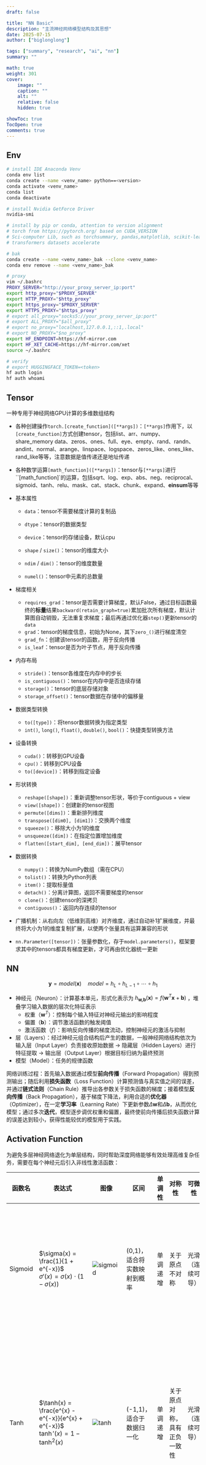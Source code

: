 ```yaml
---
draft: false

title: "NN Basic"
description: "主流神经网络模型结构及其思想"
date: 2025-07-15
author: ["biglonglong"]

tags: ["summary", "research", "ai", "nn"]
summary: ""

math: true
weight: 301
cover:
    image: ""
    caption: ""
    alt: ""
    relative: false
    hidden: true

showToc: true
TocOpen: true
comments: true
---
```




## Env

```bash
# install IDE Anaconda Venv
conda env list
conda create --name <venv_name> python==<version>
conda activate <venv_name>
conda list
conda deactivate

# install Nvidia GetForce Driver
nvidia-smi

# install by pip or conda, attention to version alignment
# torch from https://pytorch.org/ based on CUDA_VERSION
# Sci-computer Lib, such as torchsummary, pandas,matplotlib, scikit-learn...
# transformers datasets accelerate

# bak
conda create --name <venv_name>_bak --clone <venv_name>
conda env remove --name <venv_name>_bak

# proxy
vim ~/.bashrc
PROXY_SERVER="http://your_proxy_server_ip:port"
export http_proxy="$PROXY_SERVER"
export HTTP_PROXY="$http_proxy"
export https_proxy="$PROXY_SERVER"
export HTTPS_PROXY="$https_proxy"
# export all_proxy="socks5://your_proxy_server_ip:port"
# export ALL_PROXY="$all_proxy"
# export no_proxy="localhost,127.0.0.1,::1,.local"
# export NO_PROXY="$no_proxy"
export HF_ENDPOINT=https://hf-mirror.com
export HF_XET_CACHE=https://hf-mirror.com/xet
source ~/.bashrc

# verify
# export HUGGINGFACE_TOKEN=<token>
hf auth login
hf auth whoami
```



## Tensor

一种专用于神经网络GPU计算的多维数组结构

- 各种创建操作`torch.[create_function]([**args])`：`[**args]`作用下，以`[create_function]`方式创建tensor，包括list、arr、numpy、share_memory data、zeros、ones、full、eye、empty、rand、randn、andint、normal、arange、linspace、logspace、zeros_like、ones_like、rand_like等等，注意数据是值传递还是地址传递
- 各种数学运算`[math_function]([**args])`：tensor与`[**args]`进行``[math_function]`的运算，包括sqrt、log、exp、abs、neg、reciprocal、sigmoid、tanh、relu、mask、cat、stack、chunk、expand、**einsum**等等
- 基本属性
  - `data`：tensor不需要梯度计算的复制品

  - `dtype`：tensor的数据类型

  - `device`：tensor的存储设备，默认cpu

  - `shape` / `size()`：tensor的维度大小

  - `ndim` / `dim()`：tensor的维度数量

  - `numel()`：tensor中元素的总数量
- 梯度相关

  - `requires_grad`：tensor是否需要计算梯度，默认False，通过目标函数最终的**标量**结果`backward(retain_graph=true)`累加批次所有梯度，默认计算图自动销毁，无法重复求梯度；最后再通过优化器`step()`更新tensor的`data`
  - `grad`：tensor的梯度信息，初始为None，其下`zero_()`进行梯度清空
  - `grad_fn`：创建该tensor的函数，用于反向传播
  - `is_leaf`：tensor是否为叶子节点，用于反向传播
- 内存布局

  - `stride()`：tensor各维度在内存中的步长
  - `is_contiguous()`：tensor在内存中是否连续存储
  - `storage()`：tensor的底层存储对象
  - `storage_offset()`：tensor数据在存储中的偏移量
- 数据类型转换
  - `to([type])`：将tensor数据转换为指定类型
  - `int()`, `long()`, `float()`, `double()`, `bool()`：快捷类型转换方法
- 设备转换 
  - `cuda()`：转移到GPU设备
  - `cpu()`：转移到CPU设备
  - `to([device])`：转移到指定设备
- 形状转换
  - `reshape([shape])`：重新调整tensor形状，等价于contiguous + view
  - `view([shape])`：创建新的tensor视图
  - `permute([dims])`：重新排列维度
  - `transpose([dim0], [dim1])`：交换两个维度
  - `squeeze()`：移除大小为1的维度
  - `unsqueeze([dim])`：在指定位置增加维度
  - `flatten([start_dim], [end_dim])`：展平tensor
- 数据转换
  - `numpy()`：转换为NumPy数组（需在CPU）
  - `tolist()`：转换为Python列表
  - `item()`：提取标量值
  - `detach()`：分离计算图，返回不需要梯度的tensor
  - `clone()`：创建tensor的深拷贝
  - `contiguous()`：返回内存连续的tensor
- 广播机制：从右向左（低维到高维）对齐维度，通过自动补1扩展维度，并最终将大小为1的维度复制扩展，以使两个张量具有运算兼容的形状
- `nn.Parameter([tensor])`：张量参数化，存于`model.parameters()`，框架要求其中的tensors都具有梯度更新，才可再由优化器统一更新



## NN

$$
\textbf{y} = model(\textbf{x}) \quad
model = h_L \circ h_{L-1} \circ \cdots \circ h_1
$$

- 神经元（Neuron）：计算基本单元，形式化表示为 $h_{\textbf{w,b}}(\textbf{x})=f(\textbf{w}^T \textbf{x} + \textbf{b})$  ，堆叠学习输入数据的层次化特征表示
  - 权重（$\textbf{w}^T$）：控制每个输入特征对神经元输出的影响程度
  - 偏置（$\textbf{b}$）：调节激活函数的触发阈值
  - 激活函数（$f$）：影响反向传播的梯度流动，控制神经元的激活与抑制
- 层（Layers）：经过神经元组合结构后产生的数据，一般神经网络结构依次为输入层（Input Layer）负责接收原始数据 $\rightarrow$ 隐藏层（Hidden Layers）进行特征提取 $\rightarrow$ 输出层（Output Layer）根据目标归纳为最终预测
- 模型（Model）：任务的规律函数

网络训练过程：首先输入数据通过模型**前向传播**（Forward Propagation）得到预测输出；随后利用**损失函数**（Loss Function）计算预测值与真实值之间的误差，并通过**链式法则**（Chain Rule）推导出各参数关于损失函数的梯度；接着模型**反向传播**（Back Propagation），基于梯度下降法，利用合适的**优化器**（Optimizer），在一定**学习率**（Learning Rate）下更新参数$\Delta \textbf{w}$和$\Delta \textbf{b}$，从而优化模型；通过多次**迭代**，模型逐步调优权重和偏置，最终使前向传播后损失函数计算的误差达到较小，获得性能较优的模型用于实践。



## Activation Function

为避免多层神经网络退化为单层结构，同时帮助深度网络能够有效处理高维复杂任务，需要在每个神经元后引入非线性激活函数：

| 函数名     | 表达式                                                                                                                                                                                         | 图像                                                                                               | 区间                         | 单调性     | 对称性                       | 可微性           | 导数                                                                   |
| ---------- | ---------------------------------------------------------------------------------------------------------------------------------------------------------------------------------------------- | -------------------------------------------------------------------------------------------------- | ---------------------------- | ---------- | ---------------------------- | ---------------- | ---------------------------------------------------------------------- |
| Sigmoid    | $\sigma(x) = \frac{1}{1 + e^{-x}}$<br/>$\sigma'(x) = \sigma(x) \cdot (1 - \sigma(x))$                                                                                                          | <img src="https://cdn.jsdelivr.net/gh/biglonglong/ImageHost/posts/sigmoid.png" alt="sigmoid"/>     | (0,1)，适合将实数映射到概率  | 单调递增   | 关于原点不对称               | 光滑（连续可导） | 计算高效，但当输入值很大或很小时，梯度消失，训练耗时                   |
| Tanh       | $\tanh(x) = \frac{e^{x} - e^{-x}}{e^{x} + e^{-x}}$<br/>$\tanh'(x) = 1 - \tanh^2(x)$                                                                                                            | <img src="https://cdn.jsdelivr.net/gh/biglonglong/ImageHost/posts/tanh.png" alt="tanh"/>           | (-1,1)，适合于数据归一化     | 单调递增   | 关于原点对称，具有正负一致性 | 光滑（连续可导） | 计算高效，值大方便模型收敛，但当输入值很大或很小时，梯度消失，训练耗时 |
| ReLU       | $\text{ReLU}(x) = \begin{cases} x & \text{if } x > 0 \\ 0 & \text{if } x \leq 0 \end{cases}$<br/>$\text{ReLU}'(x) = \begin{cases} 1 & \text{if } x > 0 \\ 0 & \text{if } x \leq 0 \end{cases}$ | <img src="https://cdn.jsdelivr.net/gh/biglonglong/ImageHost/posts/relu.png" alt="relu"/>           | (0, +∞)，适合于加速网络训练  | 单调不递减 | 关于原点不对称               | 分段，连续可导   | 计算高效，值大方便模型收敛，但可能存在神经元死亡                       |
| Leaky ReLU | $f(x) = \begin{cases} x & \text{if } x \geq 0 \\ \alpha x & \text{if } x < 0 \end{cases}$<br/>$f'(x) = \begin{cases} 1 & \text{if } x \geq 0 \\ \alpha & \text{if } x < 0 \end{cases}$         | <img src="https://cdn.jsdelivr.net/gh/biglonglong/ImageHost/posts/leakyRelu.png" alt="leakyRelu"/> | (-∞, +∞)，适合于解决梯度消失 | 单调递增   | 关于原点不对称               | 分段，连续可导   | 计算高效，值大方便模型收敛，但超参不好确定                             |



## Loss Function

衡量预测值与真实值的差异，Pytorch中作为层可自定义：

| 函数名             | 表达式                                                               | 解释                                                 | 优点                                                                        | 缺点                                                         |
| ------------------ | -------------------------------------------------------------------- | ---------------------------------------------------- | --------------------------------------------------------------------------- | ------------------------------------------------------------ |
| Mean Squared Error | $J(x) = \frac{1}{2n} \sum_{i=1}^{n} (y_i - \hat{y}_i)^2$             | 考虑事件独立，计算实际模型与理想模型的差距           | 梯度稳定，训练高效；适合大规模严格回归任务；                                | 平方项使得模型对离群点敏感，鲁棒性较差；                     |
| Cross Entropy      | $H(\hat{y}_i,y_i) = - \frac{1}{n} \sum_{i=1}^{n} y_i \log \hat{y}_i$ | 考虑事件独立，最大似然估计实际模型作为理想模型的概率 | 与softmax结合，适合大规模严格分类任务；包括softmax单标签\|sigmoid多标签分类 | 要求分类类别互斥；梯度不稳定，需谨慎处理低置信度的错误样本； |



## Optimizer

通过损失函数应用链式法则对所有参数计算偏导数（即梯度），随后以预设的学习率$\alpha$沿梯度下降方向更新参数，使得下次迭代时损失函数计算的误差降低：

$$
\textbf{w}_{new} = \textbf{w}_{old} - \alpha \frac{\partial J(w)}{\partial w} \quad
\textbf{b}_{new} = \textbf{b}_{old} - \alpha \frac{\partial J(b)}{\partial b}
$$

优化过程常见的问题包括：

- $\alpha$过小时模型收敛过慢，$\alpha$过大时模型收敛振荡
- 鞍点梯度停滞问题 
- 局部极小值问题

| 优化器  | 特点                                                                   | 适用情况                       |
| ------- | ---------------------------------------------------------------------- | ------------------------------ |
| Adam    | 历史惯性梯度更新（超参）、学习率自适应（超参）、偏差纠正               | 几乎所有深度学习任务           |
| SGD     | 批次数据平均梯度更新，历史惯性梯度更新（超参）                         | 图像分类任务，卷积神经网络     |
| AdamW   | 历史惯性梯度更新（超参）、学习率自适应（超参）、偏差纠正、模型参数衰减 | BERT、GPT 等 Transformer 模型  |
| RMSprop | 历史惯性梯度更新（超参）、学习率自适应（超参）                         | 时序数据处理任务，循环神经网络 |
| Adagrad | 学习率自适应                                                           | 稀疏数据任务、NLP 早期模型     |



## FCNN/MLP

<img src="https://cdn.jsdelivr.net/gh/biglonglong/ImageHost/posts/FCNN.jpg" alt="FCNN" style="zoom: 33%;" />
$$
L_i(n_i) -> L_j(n_j): \quad
\begin{align*}
    \mathbf{W}_{ij} | \mathbf{b}_j  = 
    \begin{bmatrix}
        w_{11} & w_{12} & \cdots & w_{1n_i} \\
        w_{21} & w_{22} & \cdots & w_{2n_i} \\
        \vdots & \vdots & \ddots & \vdots \\
        w_{n_j1} & w_{n_j2} & \cdots & w_{n_j n_i}
    \end{bmatrix}
    \begin{bmatrix}
        b_1 \\ 
        b_2 \\ 
        \vdots \\
        b_{n_j}
    \end{bmatrix}
\end{align*}
$$

- 全连接（Full Connect）：相邻层所有神经元之间均相互连接，同一层神经元之间无连接

优点：易于实现，可拟合任意连续函数；擅长学习输入数据的全局模式；

缺点：参数量大，计算成本高；局部模式（如图像空间）捕捉能力弱，需手动设计特征；



## CNN

### simpleCNN

<img src="https://cdn.jsdelivr.net/gh/biglonglong/ImageHost/posts/cnn.png" alt="cnn" style="zoom:50%;" />
$$
OH = \frac{H + 2P - FH}{S} + 1  \quad
OW = \frac{W + 2P - FW}{S} + 1
$$

- 特征提取（Feature Extraction）：
  - 卷积（Convolutions）：考虑步幅、填充，提取原数据中与卷积核特征相同的区域，产生通道数和特征图大小的变化
  - 池化（Pooling）/ 下采样（Subsampling）：考虑步幅、填充，按感受野数据降维，减弱对输入小幅平移的敏感程度，产生特征图大小的变化
  - 参数共享（Param Share）：同一卷积核在输入不同位置滑动并复用参数，计算效率高

优点：适合处理网格状数据；

缺点：输入矩阵大小固定；需要大量标注数据；解释性较弱；

### [LeNet-5](https://vitalab.github.io/article/2017/03/29/lenet.html)

<img src="https://cdn.jsdelivr.net/gh/biglonglong/ImageHost/posts/lenet-5.png" alt="lenet-5" style="zoom:67%;" />

| 层类型（5）                 | 参数设置                         | 输出尺寸                  |
| :-------------------------- | :------------------------------- | :------------------------ |
| **Input**                   | 32×32×1（原始 MNIST 输入大小）   | 32×32 灰度图像            |
| **Conv1**（Sigmoid/Tanh）   | 6 个 5×5 卷积核，步长 1，填充 0  | 28×28×6                   |
| **Subsampling1**（Average） | 2×2 平均池化，步长 2，填充 0     | 14×14×6                   |
| **Conv2**（Sigmoid/Tanh）   | 16 个 5×5 卷积核，步长 1，填充 0 | 10×10×16                  |
| **Subsampling2**（Average） | 2×2 平均池化，步长 2，填充 0     | 5×5×16                    |
| **FC3**（ReLU、Flatten）    | 120 个神经元                     | 120×1                     |
| **FC4**（ReLU）             | 84 个神经元                      | 84×1                      |
| **Output**（Softmax）       | 10 个神经元                      | 10×1（对应 0-9 数字分类） |

- 经典层级结构：N *（卷积 + 池化）+ 全连接
- 平均池化（Max Pooling）：数据降维的同时，尽可能还原数据特征

优点：大幅减少参数量，计算效率高；

缺点：网络层数浅，只适合小数据集；平均池化会模糊特征；sigmoid激活容易导致梯度消失，训练不稳定；全连接层占大部分参数，易过拟合；

### [AlexNet](https://proceedings.neurips.cc/paper_files/paper/2012/file/c399862d3b9d6b76c8436e924a68c45b-Paper.pdf)

<img src="https://cdn.jsdelivr.net/gh/biglonglong/ImageHost/posts/alexnet.jpg" alt="alexnet" style="zoom: 80%;" />

| 层类型（8）                       | 参数设置                               | 输出尺寸                          |
| :-------------------------------- | :------------------------------------- | :-------------------------------- |
| **Input**                         | 224×224×3（ImageNet输入大小）          | 227×227×3 RGB图像（双GPU并行）    |
| **Conv1**（ReLU）                 | 96 个 11×11×3 卷积核，步长 4，填充 0   | 55×55×96                          |
| **Pooling1**（Max）               | 3×3 池化，步长 2，填充 0               | 27×27×96                          |
| **Conv2**（ReLU）                 | 256 个 5×5×96 卷积核，步长 1，填充 2   | 27×27×256                         |
| **Pooling2**（Max）               | 3×3 池化，步长 2，填充 0               | 13×13×256                         |
| **Conv3**（ReLU）                 | 384 个 3×3×256  卷积核，步长 1，填充 1 | 13×13×384                         |
| **Conv4**（ReLU）                 | 384 个 3×3×384 卷积核，步长 1，填充 1  | 13×13×384                         |
| **Conv5**（ReLU）                 | 256 个 3×3×384 卷积核，步长 1，填充 1  | 13×13×256                         |
| **Pooling5**（Max）               | 3×3 池化，步长 2，填充 0               | 6×6×256                           |
| **FC6**（ReLU、Flatten、Dropout） | 4096 个神经元                          | 4096                              |
| **FC7**（ReLU、Dropout）          | 4096 个神经元                          | 4096                              |
| **FC8**（Softmax）                | 1000 个神经元                          | 1000（对应 ImageNet 1000 类分类） |

- 数据增强（Data Augmentation）：通过翻转、裁剪、PCA等操作，提高数据量，同时防止过拟合

- 随机失活（Dropout）：一种正则化方法，每轮迭代时，随机去除层间部分神经元的连接，关闭前向传播和反向传播，防止过拟合

- 局部响应归一化（LRN）：按通道对每个位置进行归一化，增强局部对比度，但其实作用不大
  $$
  b_{x,y}^i = \frac{a_{x,y}^i}{\left( k + \alpha \sum_{j=\max(0, i-n/2)}^{\min(N-1, i+n/2)} (a_{x,y}^j)^2 \right)^\beta}
  $$
  
- ReLU激活：梯度稳定，收敛加快

- 最大池化（Max Pooling）： 保留显著特征

优点：网络层数更深，适合更大数据集；

缺点： 参数量大，计算成本高；大卷积核效率低；

### [VGG-16](https://arxiv.org/abs/1409.1556)

<img src="https://cdn.jsdelivr.net/gh/biglonglong/ImageHost/posts/vgg.png" alt="vgg" style="zoom: 67%;" />

| 层类型（16）                      | 参数配置                          | 输出尺寸                          |
| :-------------------------------- | :-------------------------------- | :-------------------------------- |
| **Input**                         | 224×224×3（ImageNet输入大小）     | 224×224×3 RGB图像                 |
| **Conv1_1**（ReLU）               | 64 个 3×3 卷积核，步长 1，填充 1  | 224×224×64                        |
| **Conv1_2**（ReLU）               | 64 个 3×3 卷积核，步长 1，填充 1  | 224×224×64                        |
| **Pooling1**（Max）               | 2×2 池化，步长 2，填充 0          | 112×112×64                        |
| **Conv2_1**（ReLU）               | 128 个 3×3 卷积核，步长 1，填充 1 | 112×112×128                       |
| **Conv2_2**（ReLU）               | 128 个 3×3 卷积核，步长 1，填充 1 | 112×112×128                       |
| **Pooling2**（Max）               | 2×2 池化，步长 2，填充 0          | 56×56×128                         |
| **Conv3_1**（ReLU）               | 256 个 3×3 卷积核，步长 1，填充 1 | 56×56×256                         |
| **Conv3_2**（ReLU）               | 256 个 3×3 卷积核，步长 1，填充 1 | 56×56×256                         |
| **Conv3_3**（ReLU）               | 256 个 3×3 卷积核，步长 1，填充 1 | 56×56×256                         |
| **Pooling3**（Max）               | 2×2 池化，步长 2，填充 0          | 28×28×256                         |
| **Conv4_1**（ReLU）               | 512 个 3×3 卷积核，步长 1，填充 1 | 28×28×512                         |
| **Conv4_2**（ReLU）               | 512 个 3×3 卷积核，步长 1，填充 1 | 28×28×512                         |
| **Conv4_3**（ReLU）               | 512 个 3×3 卷积核，步长 1，填充 1 | 28×28×512                         |
| **Pooling4**（Max）               | 2×2 池化，步长 2，填充 0          | 14×14×512                         |
| **Conv5_1**（ReLU）               | 512 个 3×3 卷积核，步长 1，填充 1 | 14×14×512                         |
| **Conv5_2**（ReLU）               | 512 个 3×3 卷积核，步长 1，填充 1 | 14×14×512                         |
| **Conv5_3**（ReLU）               | 512 个 3×3 卷积核，步长 1，填充 1 | 14×14×512                         |
| **Pooling5**（Max）               | 2×2 池化，步长 2，填充 0          | 7×7×512                           |
| **FC6**（ReLU、Flatten、Dropout） | 4096 个神经元                     | 4096                              |
| **FC7**（ReLU、Dropout）          | 4096 个神经元                     | 4096                              |
| **FC8**（Softmax）                | 1000 个神经元                     | 1000（对应 ImageNet 1000 类分类） |

- 块状（Block）简洁结构：带填充卷积保持分辨率，最大池化减半，可移植性强
- 小卷积核：参数少，训练效果和大卷积核差不多

优点：参数多，理解力强；

缺点：参数多，算力要求高；网络深，易梯度消失或梯度爆炸，依赖权重初始化；

### [GoogLeNet](https://arxiv.org/abs/1409.4842)

![googlenet](https://cdn.jsdelivr.net/gh/biglonglong/ImageHost/posts/googlenet.png)

| 层类型（22）                        | 参数配置                         | 输出尺寸                          |
| :---------------------------------- | :------------------------------- | :-------------------------------- |
| **Input**                           | 224×224×3（ImageNet输入大小）    | 224×224×3 RGB图像                 |
| **Conv1**（ReLU）                   | 64 个7×7 卷积核，步长 2，填充 3  | 112×112×64                        |
| **Pooling1**（Max）                 | 3×3 池化，步长 2，填充 1         | 56×56×64                          |
| **Conv2**（ReLU）                   | 64 个1×1 卷积核，步长 1，填充 0  | 56×56×64                          |
| **Conv3**（ReLU）                   | 192 个3×3 卷积核，步长 1，填充 1 | 56×56×192                         |
| **Pooling3**（Max）                 | 3×3 池化，步长 2，填充 0         | 28×28×192                         |
| **Inception 4a~4b**                 | 2 个 Inception 模块              | 28×28×480                         |
| **Pooling4**（Max）                 | 3×3 池化，步长 2，填充 0         | 14×14×480                         |
| **Inception 5a~5e**                 | 5 个 Inception 模块              | 14×14×832                         |
| **Pooling5**（Max）                 | 3×3 池化，步长 2，填充 0         | 7×7×832                           |
| **Inception 6a~6b**                 | 2 个 Inception 模块              | 7×7×1024                          |
| **Pooling6**（ALL Average）         | 7×7 全局平均池化                 | 1×1×1024                          |
| **FC**（Flatten、Softmax、Dropout） | 1000 个神经元                    | 1000（对应 ImageNet 1000 类分类） |

- Inception 模块：
  - 多尺度特征融合：并行应用不同尺寸的卷积核和池化，要求不同路径输出**保持高宽不变**，在**通道维度**（超参）上连接，捕捉不同感受野的特征，特征提取能力强
  - 1×1 卷积降维：实现上一层特征图跨通道的交互和信息整合，减少通道数，降低计算量
  - 并行分支：“宽而浅”的设计，实现高精度低计算量
- 全局平均池化（GAP）：输出只和通道数相关，替代全连接层，大幅减少参数量，抑制过拟合但易信息丢失
- 辅助分类器（auxiliary classifiers）：在中间层添加辅助 Softmax 输出，增强梯度回传，缓解深层网络梯度消失问题，避免过拟合，效果有限

优点：计算高效，参数量少；

缺点：结构复杂，调试困难；对小数据集易过拟合；

### [ResNet-18](https://arxiv.org/abs/1512.03385)

<img src="https://cdn.jsdelivr.net/gh/biglonglong/ImageHost/posts/resnet18.jpg" alt="resnet8" style="zoom: 67%;" />

| **层类型**（18）                    | 参数配置                                                   | 输出尺寸                          |
| :---------------------------------- | :--------------------------------------------------------- | :-------------------------------- |
| **Input**                           | 224×224×3（ImageNet输入大小）                              | 224×224×3 RGB图像                 |
| **Conv1**（ReLU、BN）               | 64 个 7×7卷积核，步长2，填充 3                             | 112×112×64                        |
| **Pooling1**（Max）                 | 3×3最大池化，步长2，填充 1                                 | 56×56×64                          |
| **Stage1**                          | 2 个残差块（每个块含 2 个 3×3 卷积，直连跳跃连接）         | 56×56×64                          |
| **Stage2**                          | 2 个残差块（每个块含 2 个 3×3 卷积，前一个下采样跳跃连接） | 28×28×128                         |
| **Stage3**                          | 2 个残差块（每个块含 2 个 3×3 卷积，前一个下采样跳跃连接） | 14×14×256                         |
| **Stage4**                          | 2 个残差块（每个块含 2 个 3×3 卷积，前一个下采样跳跃连接） | 7×7×512                           |
| **Pooling5**（ALL Average）         | 全局平均池化                                               | 1×1×512                           |
| **FC**（Flatten、Softmax、Dropout） | 1000 个神经元                                              | 1000（对应 ImageNet 1000 类分类） |

- 残差（Stage）：

  - 跳跃连接（Skip Connection）：提供直连或 1x1 卷积，要求不同路径输出**各维度保持一致**，缓解【深度网络-梯度消失/爆炸】无法保持恒等状态而模型退化的问题，允许网络选择性地学习残差$F(X) - x$，至少不会比浅层网络更差

  $$
  F(x) = H(x) + h(x)
  $$

  - 批量标准层（Batch Normalize）：$ \gamma, \beta$持续训练，对多批次特征图任一维度调整（统一量纲、移动数据分布区间到激活函数高梯度范围），加快模型收敛速度，使模型更稳定
    $$
    y_i = \gamma \cdot \left( \frac{x_i - \mu_B}{\sqrt{\sigma_B^2 + \epsilon}} \right) + \beta \\
    \mu_B = \frac{1}{m}\sum_{i=1}^m x_i
    \quad
    \sigma_B^2 = \frac{1}{m}\sum_{i=1}^m (x_i - \mu_B)^2 \quad
    \epsilon > 0
    \quad
    \gamma, \beta
    $$

优点：为深度学习打下基础；迁移学习，作为预训练模型效果好；

缺点：跳跃连接可能引入噪声；

### [DenseNet-121](https://arxiv.org/abs/1608.06993)

<img src="https://cdn.jsdelivr.net/gh/biglonglong/ImageHost/posts/densenet.jpg" alt="densenet" style="zoom: 50%;" />

| **层类型**（121）                   | 参数配置                         | 输出尺寸                          |
| :---------------------------------- | :------------------------------- | :-------------------------------- |
| **Input**                           | 224×224×3（ImageNet输入大小）    | 224×224×3 RGB图像                 |
| **Conv1**（ReLU、BN）               | 64 个 7×7卷积核，步长2，填充 3   | 112×112×64                        |
| **Pooling1**（Max）                 | 3×3最大池化，步长2，填充 1       | 56×56×64                          |
| **Dense1**                          | 6 层密集块（growth rate =32）    | 56×56×256                         |
| **Trans1**                          | 128 个 1×1 卷积核 → 2×2 平均池化 | 28×28×128                         |
| **Dense2**                          | 12 层密集块（growth rate =32）   | 28×28×512                         |
| **Trans2**                          | 256个 1×1 卷积核 → 2×2 平均池化  | 14×14×256                         |
| **Dense3**                          | 24 层密集块（growth rate =32）   | 14×14×1024                        |
| **Trans3**                          | 512个 1×1 卷积核 → 2×2 平均池化  | 7×7×512                           |
| **Dense4**                          | 16 层密集块（growth rate =32）   | 7×7×1024                          |
| **Pooling5**（ALL Average）         | 全局平均池化                     | 1×1×1024                          |
| **FC**（Flatten、Softmax、Dropout） | 1000 个神经元                    | 1000（对应 ImageNet 1000 类分类） |

- 密集连接（Dense Connection）：每一单元的输入来自前面所有单元的输出，显著提升特征复用能力和计算效率
  - 增长率（Growth Rate）：特征提取单元输出特征图的通道数
  - 瓶颈系数（Bottleneck Factor）：特征提取单元中间层输出特征图的通道数，平衡计算效率和特征表达能力

- 过渡层（Transition Layer）：控制模型复杂度，使用平均池化对局部区域取平均值，能保留整体特征的分布

优点：特征复用性强；参数高效；缓解梯度消失；正则化效果以防止过拟合；

缺点：计算复杂，内存消耗高；



## RNN

### simpleRNN

<img src="https://cdn.jsdelivr.net/gh/biglonglong/ImageHost/posts/simpleRNN.png" alt="simpleRNN" style="zoom:67%;" />

- 循环连接（时间步）：允许序列信息在各个时间步之间传递，每个时间步的输出取决于当前时刻的输入和上一时刻的隐藏状态，这种隐藏状态包含了上文信息

- 参数共享（Param Share）：泛化到不同长度的样本，提高计算效率，防止过拟合

- 隐藏连接（隐藏层）

优点：适合处理序列数据；

缺点：序列计算方式，训练较慢；时间步信息太长，容易产生梯度消失/爆炸；

### [LSTM](https://arxiv.org/abs/2105.06756)

<img src="https://cdn.jsdelivr.net/gh/biglonglong/ImageHost/posts/LSTM.png" alt="LSTM" style="zoom: 67%;" />

- ”记忆细胞“状态（$C_{t-1} \rightarrow C_t$）：保存历史时刻中的有效信息
- 权重门控结构：选择性记忆或遗忘信息
  - 遗忘门（Forget Gate）：淡化过去时间步信息
  - 输入门（Input Gate）：淡化当前时间步信息
  - 输出门（Output Gate）：激活当前及其之前时间步信息，同时解决梯度问题

优点：缓解梯度消失/爆炸；

缺点：无法捕捉长期依赖关系；并行化困难；计算复杂度高，内存消耗大，可能过拟合；

### [GRU](https://arxiv.org/abs/1412.3555)

<img src="https://cdn.jsdelivr.net/gh/biglonglong/ImageHost/posts/GRU.png" alt="GRU" style="zoom:67%;" />

- 权重门控结构：选择性更新或重置信息
  - 重置门$r_t$（Reset Gate）：淡化过去时间步信息
  - 更新门$z_t$（Update Gate）：平衡过去和当前时间步信息的权重

优点：缓解梯度问题，降低结构复杂性，训练效率高；

缺点：无法捕捉长期依赖关系；并行化困难；



## [Transformer](https://arxiv.org/abs/1706.03762)

[史上最全Transformer：灵魂20问帮你彻底搞定Transformer-干货！ - 知乎](https://zhuanlan.zhihu.com/p/148656446)

CNN像素级全局感知能力（自注意力）、RNN序列建模特性（位置编码），适合seq2seq（context + prompt -> answer）问题，hard train一发

<img src="https://cdn.jsdelivr.net/gh/biglonglong/ImageHost/posts/transformers.png" alt="transformers" style="zoom: 50%;" />

- 编码器（Encoders）：生成带有注意力信息的$\text{Keys}/\text{Values}$向量

  - 词嵌入（Token Embedding）：根据点积相似度，将离散的词符号映射到$d_{\text{model}}$维向量空间中

  $$
  \mathbf{e}_w = E[w,:] \in \mathbb{R}^{d_{\text{model}}}
  $$

  - 位置编码（Positional Encoding）：向词向量中添加其在句子中先后关系的信息

  $$
  PE_{(pos, 2i)} = \sin\left(\frac{pos}{10000^{2i/d_{\text{model}}}}\right) \\
  PE_{(pos, 2i+1)} = \cos\left(\frac{pos}{10000^{2i/d_{\text{model}}}}\right) \\
  
  \mathbf{h}_i = \mathbf{e}_w + \mathbf{p}_i
  $$

  - 自注意力机制（Self–Attention）：利用三个线性变换矩阵$\text{W}_q、\text{W}_k、\text{W}_v$将每个词向量映射为$\text{Querys}, \text{Keys}, \text{Values}$向量；再以缩放点积的方式计算不同词向量之间$\text{Querys}$-$\text{Keys}$相似度矩阵；针对每个词向量与其他词向量的相似度，与对应值向量$\text{Values}$求加权和，生成具有注意力分配的新词向量表示。一般地，可以将$Q, K, V$均归纳为原始词向量
    $$
    \mathbf{Q} = \mathbf{X}\mathbf{W}_Q, 
    \mathbf{K} = \mathbf{X}\mathbf{W}_K,
    \mathbf{V} = \mathbf{X}\mathbf{W}_V \\
    
    
    
    \text{Attention}(Q, K, V) = \text{softmax}\left(\frac{QK^\top}{\sqrt{d_k}}\right)V
    $$

  - 多头注意力机制（Multi-Headed Attention）：并行化多组$\text{W}_q、\text{W}_k、\text{W}_v$注意力头，学习不同投影子空间的特征，将不同头输出拼接起来，维度不发生变化，从而捕获输入序列中不同类型的依赖关系，增强模型的表征能力

  - 跳跃连接（Skip Connection）

  - 层标准化（Layer Normalize）：$ \gamma, \beta$持续训练，对某一词向量调整（统一量纲、移动数据分布区间到激活函数高梯度范围），加快模型收敛速度，使模型更稳定；解决小批量训练时，小批量无法体现总体特征的问题；
    $$
    y_i = \gamma \cdot \left( \frac{x_i - \mu_L}{\sqrt{\sigma_L^2 + \epsilon}} \right) + \beta \\
    \mu_L = \frac{1}{m}\sum_{i=1}^m x_i
    \quad
    \sigma_L^2 = \frac{1}{m}\sum_{i=1}^m (x_i - \mu_L)^2 \quad
    \epsilon > 0
    \quad
    \gamma, \beta
    $$

-  解码器（Decoders）：根据编码器的$\text{Keys}/\text{Values}$向量，以当前输入$\text{Querys}$，自回归以token：BEGIN、END生成文本序列

   - 掩码多头注意力机制（Masked Multi-Headed Attention）：利用$\text{Look-Ahead Mask}$矩阵抹去相似度矩阵中$\text{Querys}$先于$\text{Keys}$部分的相似度
   - 交互多头注意力机制（Interactive Multi-Headed Attention）：编码器输出$\text{Keys}/\text{Values}$向量，掩码多头注意力机制层输出$\text{Values}$向量，以这些作为为输入，确定焦点编码器

- 扩展：复制机制、引导注意力机制、beam search、随机噪声、强化学习、鲁棒样本

优点：可小批量，可并行化，复杂模型弹性大，小数据集过拟合，大数据集损失低（对比简单模型弹性小，小数据集训练快，大数据集损失大）

缺点：超参敏感、优化困难

| strcture          | position   | activation | LN           |
| ----------------- | ---------- | ---------- | ------------ |
| Encoder - Decoder | Sinusoidal | ReLU       | Post LN      |
| Encoder only      | 绝对位置   | GeLU       | Pre LN       |
| Dncoder only      | RoPE       | SwiGLU     | Post Deep LN |
| Casual Encoder    | ALiBi      | GeGLU      | Pre RMS LN   |
| Casual Decoder    |            |            |              |
| Prefix Decoder    |            |            |              |
